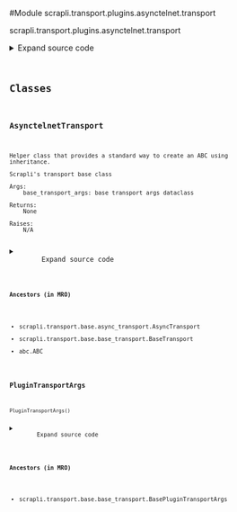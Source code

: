 <link rel="preload stylesheet" as="style" href="https://cdnjs.cloudflare.com/ajax/libs/10up-sanitize.css/11.0.1/sanitize.min.css" integrity="sha256-PK9q560IAAa6WVRRh76LtCaI8pjTJ2z11v0miyNNjrs=" crossorigin>
<link rel="preload stylesheet" as="style" href="https://cdnjs.cloudflare.com/ajax/libs/10up-sanitize.css/11.0.1/typography.min.css" integrity="sha256-7l/o7C8jubJiy74VsKTidCy1yBkRtiUGbVkYBylBqUg=" crossorigin>
<link rel="stylesheet preload" as="style" href="https://cdnjs.cloudflare.com/ajax/libs/highlight.js/10.1.1/styles/github.min.css" crossorigin>
<script defer src="https://cdnjs.cloudflare.com/ajax/libs/highlight.js/10.1.1/highlight.min.js" integrity="sha256-Uv3H6lx7dJmRfRvH8TH6kJD1TSK1aFcwgx+mdg3epi8=" crossorigin></script>
<script>window.addEventListener('DOMContentLoaded', () => hljs.initHighlighting())</script>















#Module scrapli.transport.plugins.asynctelnet.transport

scrapli.transport.plugins.asynctelnet.transport

<details class="source">
    <summary>
        <span>Expand source code</span>
    </summary>
    <pre>
        <code class="python">
"""scrapli.transport.plugins.asynctelnet.transport"""
import asyncio
import socket
from dataclasses import dataclass
from typing import Optional

from scrapli.decorators import timeout_wrapper
from scrapli.exceptions import (
    ScrapliAuthenticationFailed,
    ScrapliConnectionError,
    ScrapliConnectionNotOpened,
)
from scrapli.transport.base import AsyncTransport, BasePluginTransportArgs, BaseTransportArgs
from scrapli.transport.base.telnet_common import DO, DONT, IAC, SUPPRESS_GO_AHEAD, WILL, WONT


@dataclass()
class PluginTransportArgs(BasePluginTransportArgs):
    pass


class AsynctelnetTransport(AsyncTransport):
    def __init__(
        self, base_transport_args: BaseTransportArgs, plugin_transport_args: PluginTransportArgs
    ) -> None:
        super().__init__(base_transport_args=base_transport_args)
        self.plugin_transport_args = plugin_transport_args

        self.stdout: Optional[asyncio.StreamReader] = None
        self.stdin: Optional[asyncio.StreamWriter] = None

        self._initial_buf = b""

    def _handle_control_chars_response(self, control_buf: bytes, c: bytes) -> bytes:
        """
        Handle the actual response to control characters

        Broken up to be easier to test as well as to appease mr. mccabe

        Args:
            control_buf: current control_buf to work with
            c: currently read control char to process

        Returns:
            bytes: updated control_buf

        Raises:
            ScrapliConnectionNotOpened: if connection is not opened for some reason

        """
        if not self.stdin:
            raise ScrapliConnectionNotOpened

        # control_buf is empty, lets see if we got a control character
        if not control_buf:
            if c != IAC:
                # add whatever character we read to the "normal" output buf so it gets sent off
                # to the auth method later (username/show prompts may show up here)
                self._initial_buf += c
            else:
                # we got a control character, put it into the control_buf
                control_buf += c

        elif len(control_buf) == 1 and c in (DO, DONT, WILL, WONT):
            # control buf already has the IAC byte loaded, if the next char is DO/DONT/WILL/WONT
            # add that into the control buffer and move on
            control_buf += c

        elif len(control_buf) == 2:
            # control buffer is already loaded with IAC and directive, we now have an option to
            # deal with, create teh base command out of the existing buffer then reset the buf
            # for the next go around
            cmd = control_buf[1:2]
            control_buf = b""

            if (cmd == DO) and (c == SUPPRESS_GO_AHEAD):
                # if server says do suppress go ahead we say will for that option
                self.stdin.write(IAC + WILL + c)
            elif cmd in (DO, DONT):
                # if server says do/dont we always say wont for that option
                self.stdin.write(IAC + WONT + c)
            elif cmd == WILL:
                # if server says will we always say do for that option
                self.stdin.write(IAC + DO + c)
            elif cmd == WONT:
                # if server says wont we always say dont for that option
                self.stdin.write(IAC + DONT + c)

        return control_buf

    async def _handle_control_chars(self) -> None:
        """
        Handle control characters -- nearly identical to CPython telnetlib

        Basically we want to read and "decline" any and all control options that the server proposes
        to us -- so if they say "DO" XYZ directive, we say "DONT", if they say "WILL" we say "WONT".

        Args:
            N/A

        Returns:
            None

        Raises:
            ScrapliConnectionNotOpened: if connection is not opened for some reason
            ScrapliConnectionNotOpened: if we read an empty byte string from the reader -- this
                indicates the server sent an EOF -- see #142

        """
        if not self.stdout:
            raise ScrapliConnectionNotOpened

        # control_buf is the buffer for control characters, we reset this after being "done" with
        # responding to a control sequence, so it always represents the "current" control sequence
        # we are working on responding to
        control_buf = b""

        # initial read timeout for control characters can be 1/4 of socket timeout, after reading a
        # single byte we crank it way down; the next value used to be 0.1 but this was causing some
        # issues for folks that had devices behaving very slowly... so hopefully 1/10 is a
        # reasonable value for the follow up char read timeout... of course we will return early if
        # we do get a char in the buffer so it should be all good!
        char_read_timeout = self._base_transport_args.timeout_socket / 4

        while True:
            try:
                c = await asyncio.wait_for(self.stdout.read(1), timeout=char_read_timeout)
                if not c:
                    raise ScrapliConnectionNotOpened("server returned EOF, connection not opened")
            except asyncio.TimeoutError:
                return
            char_read_timeout = self._base_transport_args.timeout_socket / 10
            control_buf = self._handle_control_chars_response(control_buf=control_buf, c=c)

    async def open(self) -> None:
        self._pre_open_closing_log(closing=False)

        try:
            fut = asyncio.open_connection(
                host=self._base_transport_args.host, port=self._base_transport_args.port
            )
            self.stdout, self.stdin = await asyncio.wait_for(
                fut, timeout=self._base_transport_args.timeout_socket
            )
        except ConnectionError as exc:
            msg = f"Failed to open telnet session to host {self._base_transport_args.host}"
            if "connection refused" in str(exc).lower():
                msg = (
                    f"Failed to open telnet session to host {self._base_transport_args.host}, "
                    "connection refused"
                )
            raise ScrapliConnectionError(msg) from exc
        except (OSError, socket.gaierror) as exc:
            msg = (
                f"Failed to open telnet session to host {self._base_transport_args.host} -- "
                "do you have a bad host/port?"
            )
            raise ScrapliConnectionError(msg) from exc
        except asyncio.TimeoutError as exc:
            msg = "timed out opening connection to device"
            self.logger.critical(msg)
            raise ScrapliAuthenticationFailed(msg) from exc

        await self._handle_control_chars()

        self._post_open_closing_log(closing=False)

    def close(self) -> None:
        self._pre_open_closing_log(closing=True)

        if self.stdin:
            self.stdin.close()

            try:
                self.stdin.close()
            except AttributeError:
                # wait closed only in 3.7+... unclear if we should be doing something else for 3.6?
                # it doesnt seem to hurt anything...
                pass

        self.stdin = None
        self.stdout = None

        self._post_open_closing_log(closing=True)

    def isalive(self) -> bool:
        if not self.stdin or not self.stdout:
            return False
        return not self.stdout.at_eof()

    @timeout_wrapper
    async def read(self) -> bytes:
        if not self.stdout:
            raise ScrapliConnectionNotOpened

        if self._initial_buf:
            buf = self._initial_buf
            self._initial_buf = b""
            return buf

        try:
            buf = await self.stdout.read(65535)
            # nxos at least sends "binary transmission" control char, but seems to not (afaik?)
            # actually advertise it during the control protocol exchange, causing us to not be able
            # to "know" that it is in binary transmit mode until later... so we will just always
            # strip this option (b"\x00") out of the buffered data...
            buf = buf.replace(b"\x00", b"")
        except EOFError as exc:
            raise ScrapliConnectionError(
                "encountered EOF reading from transport; typically means the device closed the "
                "connection"
            ) from exc

        return buf

    def write(self, channel_input: bytes) -> None:
        if not self.stdin:
            raise ScrapliConnectionNotOpened
        self.stdin.write(channel_input)
        </code>
    </pre>
</details>




## Classes

### AsynctelnetTransport


```text
Helper class that provides a standard way to create an ABC using
inheritance.

Scrapli's transport base class

Args:
    base_transport_args: base transport args dataclass

Returns:
    None

Raises:
    N/A
```

<details class="source">
    <summary>
        <span>Expand source code</span>
    </summary>
    <pre>
        <code class="python">
class AsynctelnetTransport(AsyncTransport):
    def __init__(
        self, base_transport_args: BaseTransportArgs, plugin_transport_args: PluginTransportArgs
    ) -> None:
        super().__init__(base_transport_args=base_transport_args)
        self.plugin_transport_args = plugin_transport_args

        self.stdout: Optional[asyncio.StreamReader] = None
        self.stdin: Optional[asyncio.StreamWriter] = None

        self._initial_buf = b""

    def _handle_control_chars_response(self, control_buf: bytes, c: bytes) -> bytes:
        """
        Handle the actual response to control characters

        Broken up to be easier to test as well as to appease mr. mccabe

        Args:
            control_buf: current control_buf to work with
            c: currently read control char to process

        Returns:
            bytes: updated control_buf

        Raises:
            ScrapliConnectionNotOpened: if connection is not opened for some reason

        """
        if not self.stdin:
            raise ScrapliConnectionNotOpened

        # control_buf is empty, lets see if we got a control character
        if not control_buf:
            if c != IAC:
                # add whatever character we read to the "normal" output buf so it gets sent off
                # to the auth method later (username/show prompts may show up here)
                self._initial_buf += c
            else:
                # we got a control character, put it into the control_buf
                control_buf += c

        elif len(control_buf) == 1 and c in (DO, DONT, WILL, WONT):
            # control buf already has the IAC byte loaded, if the next char is DO/DONT/WILL/WONT
            # add that into the control buffer and move on
            control_buf += c

        elif len(control_buf) == 2:
            # control buffer is already loaded with IAC and directive, we now have an option to
            # deal with, create teh base command out of the existing buffer then reset the buf
            # for the next go around
            cmd = control_buf[1:2]
            control_buf = b""

            if (cmd == DO) and (c == SUPPRESS_GO_AHEAD):
                # if server says do suppress go ahead we say will for that option
                self.stdin.write(IAC + WILL + c)
            elif cmd in (DO, DONT):
                # if server says do/dont we always say wont for that option
                self.stdin.write(IAC + WONT + c)
            elif cmd == WILL:
                # if server says will we always say do for that option
                self.stdin.write(IAC + DO + c)
            elif cmd == WONT:
                # if server says wont we always say dont for that option
                self.stdin.write(IAC + DONT + c)

        return control_buf

    async def _handle_control_chars(self) -> None:
        """
        Handle control characters -- nearly identical to CPython telnetlib

        Basically we want to read and "decline" any and all control options that the server proposes
        to us -- so if they say "DO" XYZ directive, we say "DONT", if they say "WILL" we say "WONT".

        Args:
            N/A

        Returns:
            None

        Raises:
            ScrapliConnectionNotOpened: if connection is not opened for some reason
            ScrapliConnectionNotOpened: if we read an empty byte string from the reader -- this
                indicates the server sent an EOF -- see #142

        """
        if not self.stdout:
            raise ScrapliConnectionNotOpened

        # control_buf is the buffer for control characters, we reset this after being "done" with
        # responding to a control sequence, so it always represents the "current" control sequence
        # we are working on responding to
        control_buf = b""

        # initial read timeout for control characters can be 1/4 of socket timeout, after reading a
        # single byte we crank it way down; the next value used to be 0.1 but this was causing some
        # issues for folks that had devices behaving very slowly... so hopefully 1/10 is a
        # reasonable value for the follow up char read timeout... of course we will return early if
        # we do get a char in the buffer so it should be all good!
        char_read_timeout = self._base_transport_args.timeout_socket / 4

        while True:
            try:
                c = await asyncio.wait_for(self.stdout.read(1), timeout=char_read_timeout)
                if not c:
                    raise ScrapliConnectionNotOpened("server returned EOF, connection not opened")
            except asyncio.TimeoutError:
                return
            char_read_timeout = self._base_transport_args.timeout_socket / 10
            control_buf = self._handle_control_chars_response(control_buf=control_buf, c=c)

    async def open(self) -> None:
        self._pre_open_closing_log(closing=False)

        try:
            fut = asyncio.open_connection(
                host=self._base_transport_args.host, port=self._base_transport_args.port
            )
            self.stdout, self.stdin = await asyncio.wait_for(
                fut, timeout=self._base_transport_args.timeout_socket
            )
        except ConnectionError as exc:
            msg = f"Failed to open telnet session to host {self._base_transport_args.host}"
            if "connection refused" in str(exc).lower():
                msg = (
                    f"Failed to open telnet session to host {self._base_transport_args.host}, "
                    "connection refused"
                )
            raise ScrapliConnectionError(msg) from exc
        except (OSError, socket.gaierror) as exc:
            msg = (
                f"Failed to open telnet session to host {self._base_transport_args.host} -- "
                "do you have a bad host/port?"
            )
            raise ScrapliConnectionError(msg) from exc
        except asyncio.TimeoutError as exc:
            msg = "timed out opening connection to device"
            self.logger.critical(msg)
            raise ScrapliAuthenticationFailed(msg) from exc

        await self._handle_control_chars()

        self._post_open_closing_log(closing=False)

    def close(self) -> None:
        self._pre_open_closing_log(closing=True)

        if self.stdin:
            self.stdin.close()

            try:
                self.stdin.close()
            except AttributeError:
                # wait closed only in 3.7+... unclear if we should be doing something else for 3.6?
                # it doesnt seem to hurt anything...
                pass

        self.stdin = None
        self.stdout = None

        self._post_open_closing_log(closing=True)

    def isalive(self) -> bool:
        if not self.stdin or not self.stdout:
            return False
        return not self.stdout.at_eof()

    @timeout_wrapper
    async def read(self) -> bytes:
        if not self.stdout:
            raise ScrapliConnectionNotOpened

        if self._initial_buf:
            buf = self._initial_buf
            self._initial_buf = b""
            return buf

        try:
            buf = await self.stdout.read(65535)
            # nxos at least sends "binary transmission" control char, but seems to not (afaik?)
            # actually advertise it during the control protocol exchange, causing us to not be able
            # to "know" that it is in binary transmit mode until later... so we will just always
            # strip this option (b"\x00") out of the buffered data...
            buf = buf.replace(b"\x00", b"")
        except EOFError as exc:
            raise ScrapliConnectionError(
                "encountered EOF reading from transport; typically means the device closed the "
                "connection"
            ) from exc

        return buf

    def write(self, channel_input: bytes) -> None:
        if not self.stdin:
            raise ScrapliConnectionNotOpened
        self.stdin.write(channel_input)
        </code>
    </pre>
</details>


#### Ancestors (in MRO)
- scrapli.transport.base.async_transport.AsyncTransport
- scrapli.transport.base.base_transport.BaseTransport
- abc.ABC



### PluginTransportArgs


```text
PluginTransportArgs()
```

<details class="source">
    <summary>
        <span>Expand source code</span>
    </summary>
    <pre>
        <code class="python">
@dataclass()
class PluginTransportArgs(BasePluginTransportArgs):
    pass
        </code>
    </pre>
</details>


#### Ancestors (in MRO)
- scrapli.transport.base.base_transport.BasePluginTransportArgs